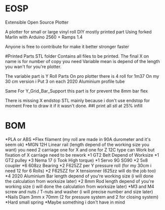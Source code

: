# EOSP

Extensible Open Source Plotter

A plotter for small or large vinyl roll DIY mostly printed part
Using forked Marlin with Arduino 2560 + Ramps 1.4

Anyone is free to contribute for make it better stronger faster

#Printed Parts
STL folder Contains all files to be printed.
The final X on name is for number of copy you need
Variable mean is depend of the length you wan't for you're plotter.

The variable part is Y Roll Parts
	On pro plotter there is 4 roll for 1m37
	On my 30 cm version i Put 3 on each 2020 Aluminium profile tube

Same For Y_Grid_Bar_Support this part is for prevent the 8mm bar flex

There is missing X endstop STL mainly because i don't use endstop for moment
Free to draw it if it wasn't done.
##I print all stl at 25% infill

# BOM

*PLA or ABS 
*Flex filament (my roll are made in 90A durometer and it's seem ok)
*MGN 12H Linear rail (length depend of the working size you want) you need 2 carriage one for X and one for Z 12C type can Work but fixation of X carriage need to be rework
*1 GT2 Belt Depend of Worksize 
*1 GT2 pulley
*3 Nema 17 (i Took High torque)
*1 Servo 9G SG90 
*2 5x8 coupler
*6 608zz Bearing
*2 F625ZZ per Y pressure roll (for my 30cm i need 12 for 6 Rolls)
*2 F625ZZ for X tensionner (625zz will do the job too)
*4 2020 Aluminium Bar length depend of you're working size (i will done the calculation from worksize later)
*2 8mm Rod length depend of you're working size (i will done the calculation from worksize later)
*M3 and M4 screw and nuts / T-nuts and washer (i will precise number and size later)
*Nails Diam 3mm x 70mm (2 for pressure system and 2 for closing system)
*Hard small spring
*Maybe something i don't have in mind
